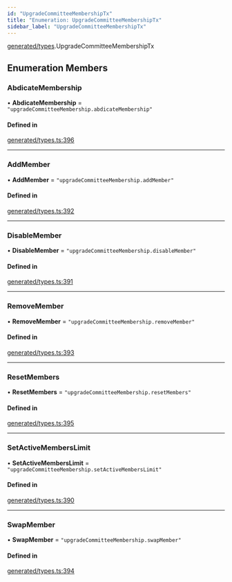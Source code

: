 ```yaml
---
id: "UpgradeCommitteeMembershipTx"
title: "Enumeration: UpgradeCommitteeMembershipTx"
sidebar_label: "UpgradeCommitteeMembershipTx"
---
```


[generated/types](../../../../modules/Generated/Types/Types.md).UpgradeCommitteeMembershipTx

## Enumeration Members

### AbdicateMembership

• **AbdicateMembership** = ``"upgradeCommitteeMembership.abdicateMembership"``

#### Defined in

[generated/types.ts:396](https://github.com/PolymeshAssociation/polymesh-sdk/blob/8a9e72221/src/generated/types.ts#L396)

___

### AddMember

• **AddMember** = ``"upgradeCommitteeMembership.addMember"``

#### Defined in

[generated/types.ts:392](https://github.com/PolymeshAssociation/polymesh-sdk/blob/8a9e72221/src/generated/types.ts#L392)

___

### DisableMember

• **DisableMember** = ``"upgradeCommitteeMembership.disableMember"``

#### Defined in

[generated/types.ts:391](https://github.com/PolymeshAssociation/polymesh-sdk/blob/8a9e72221/src/generated/types.ts#L391)

___

### RemoveMember

• **RemoveMember** = ``"upgradeCommitteeMembership.removeMember"``

#### Defined in

[generated/types.ts:393](https://github.com/PolymeshAssociation/polymesh-sdk/blob/8a9e72221/src/generated/types.ts#L393)

___

### ResetMembers

• **ResetMembers** = ``"upgradeCommitteeMembership.resetMembers"``

#### Defined in

[generated/types.ts:395](https://github.com/PolymeshAssociation/polymesh-sdk/blob/8a9e72221/src/generated/types.ts#L395)

___

### SetActiveMembersLimit

• **SetActiveMembersLimit** = ``"upgradeCommitteeMembership.setActiveMembersLimit"``

#### Defined in

[generated/types.ts:390](https://github.com/PolymeshAssociation/polymesh-sdk/blob/8a9e72221/src/generated/types.ts#L390)

___

### SwapMember

• **SwapMember** = ``"upgradeCommitteeMembership.swapMember"``

#### Defined in

[generated/types.ts:394](https://github.com/PolymeshAssociation/polymesh-sdk/blob/8a9e72221/src/generated/types.ts#L394)
